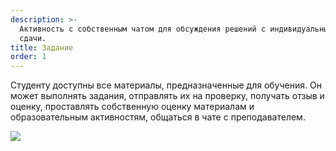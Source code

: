 ```yaml
---
description: >-
  Активность с собственным чатом для обсуждения решений с индивидуальным сроком
  сдачи.
title: Задание
order: 1
---
```


Студенту доступны все материалы, предназначенные для обучения. Он может выполнять задания, отправлять их на проверку, получать отзыв и оценку, проставлять собственную оценку материалам и образовательным активностям, общаться в чате с преподавателем.

![](<./image (2) (3) (3).png>)
